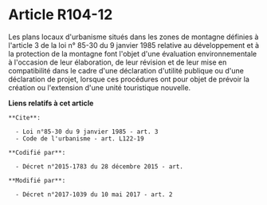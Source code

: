 # Article R104-12

Les plans locaux d'urbanisme situés dans les zones de montagne définies à l'article 3 de la loi n° 85-30 du 9 janvier 1985
relative au développement et à la protection de la montagne font l'objet d'une évaluation environnementale à l'occasion de
leur élaboration, de leur révision et de leur mise en compatibilité dans le cadre d'une déclaration d'utilité publique ou
d'une déclaration de projet, lorsque ces procédures ont pour objet de prévoir la création ou l'extension d'une unité
touristique nouvelle.

**Liens relatifs à cet article**

	**Cite**:

	  - Loi n°85-30 du 9 janvier 1985 - art. 3
	  - Code de l'urbanisme - art. L122-19

	**Codifié par**:

	  - Décret n°2015-1783 du 28 décembre 2015 - art.

	**Modifié par**:

	  - Décret n°2017-1039 du 10 mai 2017 - art. 2
